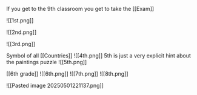 If you get to the 9th classroom you get to take the [[Exam]]

![[1st.png]]

![[2nd.png]]

![[3rd.png]]

Symbol of all [[Countries]]
![[4th.png]]
5th is just a very explicit hint about the paintings puzzle
![[5th.png]]

[[6th grade]]
![[6th.png]]
![[7th.png]]
![[8th.png]]



![[Pasted image 20250501221137.png]]